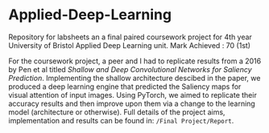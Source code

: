 # Applied-Deep-Learning

Repository for labsheets an a final paired coursework project for 4th year University of Bristol Applied Deep Learning unit. Mark Achieved : 70 (1st)

For the coursework project, a peer and I had to replicate results from a 2016 by Pen et al titled *Shallow and Deep Convolutional Networks for Saliency Prediction*. Implementing the shallow architecture descibed in the paper, we produced a deep learning engine that predicted the Saliency maps for visual attention of input images. Using PyTorch, we aimed to replicate their accuracy results and then improve upon them via a change to the learning model (architecture or otherwise). 
Full details of the project aims, implementation and results can be found in: `/Final Project/Report`.
